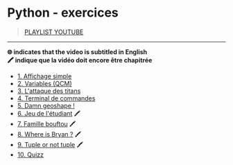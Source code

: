 # Python - exercices

> [PLAYLIST YOUTUBE](https://www.youtube.com/playlist?list=PLrSOXFDHBtfEiSgOG1FM4oq-yS24iV4s1)

---

**🌐 indicates that the video is subtitled in English**<br>
**🖍 indique que la vidéo doit encore être chapitrée**

+ [1. Affichage simple](https://www.youtube.com/watch?v=HVN4qv6Dxdk)
+ [2. Variables (QCM)](https://www.youtube.com/watch?v=7o3y47LYFvE)
+ [3. L'attaque des titans](https://www.youtube.com/watch?v=2VhWLJ_TQ0U)
+ [4. Terminal de commandes](https://www.youtube.com/watch?v=-3v4_AoCeKM)
+ [5. Damn geoshape !](https://www.youtube.com/watch?v=mJwjyE5HSEA)
+ [6. Jeu de l'étudiant](https://www.youtube.com/watch?v=mvWBlzDPcjQ) 🖍
+ [7. Famille bouftou](https://www.youtube.com/watch?v=gUXFoGzCzLE) 🖍
+ [8. Where is Bryan ?](https://www.youtube.com/watch?v=gmQp9F1oMIE) 🖍
+ [9. Tuple or not tuple](https://www.youtube.com/watch?v=FWTezV5QjNk) 🖍
+ [10. Quizz](https://www.youtube.com/watch?v=ulSPoAM7DCc)
